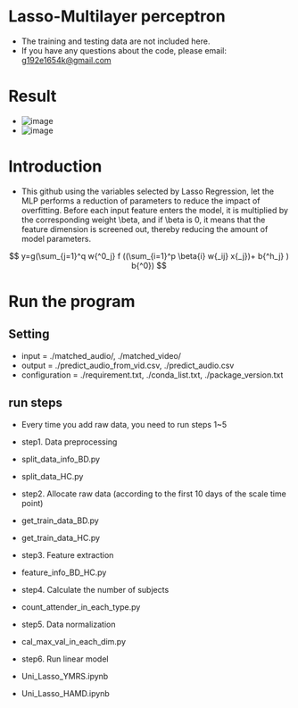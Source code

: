 # Lasso-Multilayer perceptron
- The training and testing data are not included here.
- If you have any questions about the code, please email: g192e1654k@gmail.com

# Result
- ![image](https://github.com/Evanston0624/Lasso-MLP/edit/main/result/MAE-1.png)
- ![image](https://github.com/Evanston0624/Lasso-MLP/edit/main/result/MAE-2.png)

# Introduction

- This github using the variables selected by Lasso Regression, let the MLP performs a reduction of parameters to reduce the impact of overfitting. Before each input feature enters the model, it is multiplied by the corresponding weight \beta, and if \beta is 0, it means that the feature dimension is screened out, thereby reducing the amount of model parameters.

$$ y=g(\sum_{j=1}^q w{^0_j} f ((\sum_{i=1}^p \beta{i} w{_ij} x{_j})+ b{^h_j} ) b{^0}) $$


# Run the program

## Setting
- input = ./matched_audio/, ./matched_video/
- output = ./predict_audio_from_vid.csv, ./predict_audio.csv
- configuration = ./requirement.txt, ./conda_list.txt, ./package_version.txt

## run steps
- Every time you add raw data, you need to run steps 1~5
- step1. Data preprocessing
-  split_data_info_BD.py
-  split_data_HC.py

- step2. Allocate raw data (according to the first 10 days of the scale time point)
-  get_train_data_BD.py
-  get_train_data_HC.py

- step3. Feature extraction
-  feature_info_BD_HC.py

- step4. Calculate the number of subjects
-  count_attender_in_each_type.py

- step5. Data normalization
-  cal_max_val_in_each_dim.py

- step6. Run linear model
-  Uni_Lasso_YMRS.ipynb 
-  Uni_Lasso_HAMD.ipynb